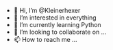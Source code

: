 - 👋 Hi, I’m @Kleinerhexer
- 👀 I’m interested in everything
- 🌱 I’m currently learning Python
- 💞️ I’m looking to collaborate on ...
- 📫 How to reach me ...

<!---
Kleinerhexer/Kleinerhexer is a ✨ special ✨ repository because its `README.md` (this file) appears on your GitHub profile.
You can click the Preview link to take a look at your changes.
--->
